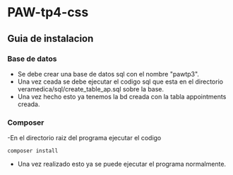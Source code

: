 # PAW-tp4-css

## Guia de instalacion

### Base de datos

- Se debe crear una base de datos sql con el nombre "pawtp3".
- Una vez ceada se debe ejecutar el codigo sql que esta en el directorio veramedica/sql/create_table_ap.sql sobre la base.
- Una vez hecho esto ya tenemos la bd creada con la tabla appointments creada.

### Composer

-En el directorio raiz del programa ejecutar el codigo
```
composer install
```

- Una vez realizado esto ya se puede ejecutar el programa normalmente.

